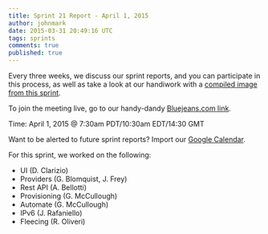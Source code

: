 ```yaml
---
title: Sprint 21 Report - April 1, 2015
author: johnmark
date: 2015-03-31 20:49:16 UTC
tags: sprints
comments: true
published: true
---
```


Every three weeks, we discuss our sprint reports, and you can participate in this process, as well as take a look at our handiwork with a [compiled image from this sprint](/download/devel/). 

To join the meeting live, go to our handy-dandy [Bluejeans.com link](https://bluejeans.com/946365937). 

Time: April 1, 2015 @ 7:30am PDT/10:30am EDT/14:30 GMT

Want to be alerted to future sprint reports? Import our [Google Calendar](https://www.google.com/calendar/ical/johnmark.org_ojrd0eh3qaovfm8mm24fa7ijbg%40group.calendar.google.com/public/basic.ics).

For this sprint, we worked on the following:

* UI (D. Clarizio)
* Providers (G. Blomquist, J. Frey)
* Rest API (A. Bellotti)
* Provisioning (G. McCullough)
* Automate (G. McCullough)
* IPv6 (J. Rafaniello)
* Fleecing (R. Oliveri)
